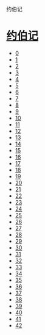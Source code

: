 ﻿




 约伯记



[](bible/../)
=============

[约伯记](bible/index.md)
================


* [0](bible/JOB00.md)
* [1](bible/JOB01.md)
* [2](bible/JOB02.md)
* [3](bible/JOB03.md)
* [4](bible/JOB04.md)
* [5](bible/JOB05.md)
* [6](bible/JOB06.md)
* [7](bible/JOB07.md)
* [8](bible/JOB08.md)
* [9](bible/JOB09.md)
* [10](bible/JOB10.md)
* [11](bible/JOB11.md)
* [12](bible/JOB12.md)
* [13](bible/JOB13.md)
* [14](bible/JOB14.md)
* [15](bible/JOB15.md)
* [16](bible/JOB16.md)
* [17](bible/JOB17.md)
* [18](bible/JOB18.md)
* [19](bible/JOB19.md)
* [20](bible/JOB20.md)
* [21](bible/JOB21.md)
* [22](bible/JOB22.md)
* [23](bible/JOB23.md)
* [24](bible/JOB24.md)
* [25](bible/JOB25.md)
* [26](bible/JOB26.md)
* [27](bible/JOB27.md)
* [28](bible/JOB28.md)
* [29](bible/JOB29.md)
* [30](bible/JOB30.md)
* [31](bible/JOB31.md)
* [32](bible/JOB32.md)
* [33](bible/JOB33.md)
* [34](bible/JOB34.md)
* [35](bible/JOB35.md)
* [36](bible/JOB36.md)
* [37](bible/JOB37.md)
* [38](bible/JOB38.md)
* [39](bible/JOB39.md)
* [40](bible/JOB40.md)
* [41](bible/JOB41.md)
* [42](bible/JOB42.md)

